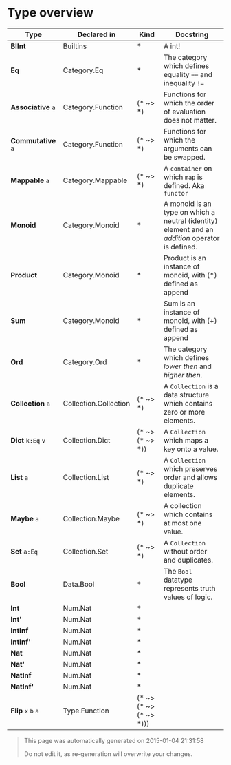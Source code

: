 # Type overview

Type | Declared in | Kind | Docstring
---- | ----------- | ---- | ---------
**BIInt**  | Builtins | * | A int!
**Eq**  | Category.Eq | * | The category which defines equality ````==```` and inequality ````!=````
**Associative** ````a````  | Category.Function | (* ~> *) | Functions for which the order of evaluation does not matter.
**Commutative** ````a````  | Category.Function | (* ~> *) | Functions for which the arguments can be swapped.
**Mappable** ````a````  | Category.Mappable | (* ~> *) | A ````container```` on which ````map```` is defined. Aka ````functor````
**Monoid**  | Category.Monoid | * | A monoid is an type on which a neutral (identity) element and an _addition_ operator is defined.
**Product**  | Category.Monoid | * | Product is an instance of monoid, with (*) defined as append
**Sum**  | Category.Monoid | * | Sum is an instance of monoid, with (+) defined as append
**Ord**  | Category.Ord | * | The category which defines _lower then_ and _higher then_.
**Collection** ````a````  | Collection.Collection | (* ~> *) | A ````Collection```` is a data structure which contains zero or more elements.
**Dict** ````k:Eq````  ````v````  | Collection.Dict | (* ~> (* ~> *)) | A ````Collection```` which maps a key onto a value.
**List** ````a````  | Collection.List | (* ~> *) | A ````Collection```` which preserves order and allows duplicate elements.
**Maybe** ````a````  | Collection.Maybe | (* ~> *) | A collection which contains at most one value.
**Set** ````a:Eq````  | Collection.Set | (* ~> *) | A ````Collection```` without order and duplicates.
**Bool**  | Data.Bool | * | The ````Bool```` datatype represents truth values of logic.
**Int**  | Num.Nat | * | 
**Int'**  | Num.Nat | * | 
**IntInf**  | Num.Nat | * | 
**IntInf'**  | Num.Nat | * | 
**Nat**  | Num.Nat | * | 
**Nat'**  | Num.Nat | * | 
**NatInf**  | Num.Nat | * | 
**NatInf'**  | Num.Nat | * | 
**Flip** ````x````  ````b````  ````a````  | Type.Function | (* ~> (* ~> (* ~> *))) | 



> This page was automatically generated on 2015-01-04 21:31:58
> 
> 
> Do not edit it, as re-generation will overwrite your changes.